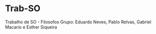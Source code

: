 # Trab-SO
Trabalho de SO - Filosofos
Grupo: Eduardo Neves, Pablo Relvas, Gabriel Macario e Esther Siqueira
